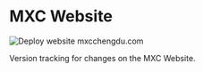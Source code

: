 # MXC Website

![Deploy website mxcchengdu.com](https://github.com/mxc-foundation/mxc-website/workflows/Deploy%20website%20mxcchengdu.com/badge.svg?branch=suhee%2FChina-mxcwebsite)

Version tracking for changes on the MXC Website. 
